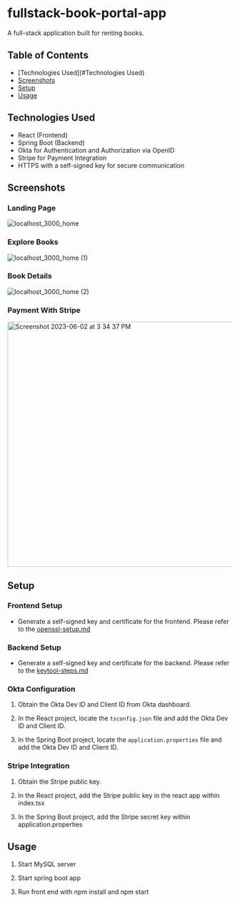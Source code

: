 # fullstack-book-portal-app

A full-stack application built for renting books. 

## Table of Contents
- [Technologies Used](#Technologies Used)
- [Screenshots](#Screenshots)
- [Setup](#Setup)
- [Usage](#Usage)

## Technologies Used

- React (Frontend)
- Spring Boot (Backend)
- Okta for Authentication and Authorization via OpenID
- Stripe for Payment Integration
- HTTPS with a self-signed key for secure communication

## Screenshots

### Landing Page

![localhost_3000_home](https://github.com/ashraghunath/fullstack-book-portal-app/assets/42038573/27429342-1f18-4684-88bb-19684bc52a1f)

### Explore Books

![localhost_3000_home (1)](https://github.com/ashraghunath/fullstack-book-portal-app/assets/42038573/437736fd-7127-4dae-8cfb-2a625d75db1b)

### Book Details

![localhost_3000_home (2)](https://github.com/ashraghunath/fullstack-book-portal-app/assets/42038573/4f64edc4-d323-4c70-8d8b-bf44d94ccb54)

### Payment With Stripe

<img width="549" alt="Screenshot 2023-06-02 at 3 34 37 PM" src="https://github.com/ashraghunath/fullstack-book-portal-app/assets/42038573/33cd306a-f31c-46d5-9975-bc040993bdac">

## Setup

### Frontend Setup

- Generate a self-signed key and certificate for the frontend. Please refer to the [openssl-setup.md](https://github.com/darbyluv2code/fullstack-react-and-springboot/blob/main/bonus-content/openssl-setup.md#mac-or-linux)

### Backend Setup

- Generate a self-signed key and certificate for the backend. Please refer to the [keytool-steps.md](https://github.com/darbyluv2code/fullstack-react-and-springboot/blob/main/bonus-content/keytool-steps.md)

### Okta Configuration

1. Obtain the Okta Dev ID and Client ID from Okta dashboard.

2. In the React project, locate the `tsconfig.json` file and add the Okta Dev ID and Client ID.

3. In the Spring Boot project, locate the `application.properties` file and add the Okta Dev ID and Client ID.

### Stripe Integration

1. Obtain the Stripe public key.

2. In the React project, add the Stripe public key in the react app within index.tsx

3. In the Spring Boot project, add the Stripe secret key within application.properties

## Usage

1. Start MySQL server

2. Start spring boot app

3. Run front end with npm install and npm start


